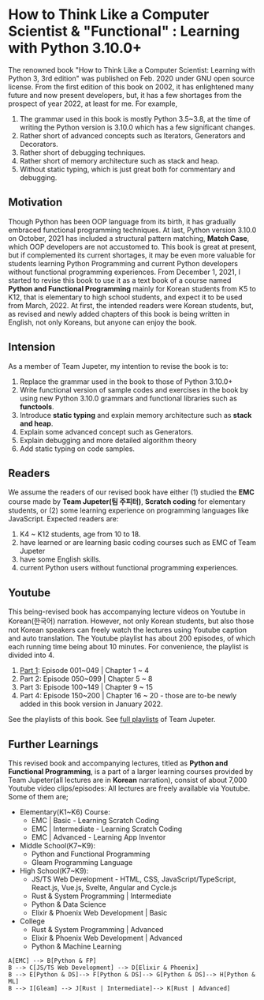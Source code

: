 

# How to Think Like a Computer Scientist & "Functional" : Learning with Python 3.10.0+

The renowned book "How to Think Like a Computer Scientist: Learning with Python 3, 3rd edition" was published on Feb. 2020 under GNU open source license.
From the first edition of this book on 2002, it has enlightened many future and now present developers, but, it has a few shortages from the prospect of year 2022, at least for me. For example,
 1. The grammar used in this book is mostly Python 3.5~3.8, at the time of writing the Python version is 3.10.0 which has a few significant changes.
 2. Rather short of advanced concepts such as Iterators, Generators and Decorators.
 3. Rather short of debugging techniques.
 4. Rather short of memory architecture such as stack and heap.
 5. Without static typing, which is just great both for commentary and debugging.

## Motivation
Though Python has been OOP language from its birth, it has gradually embraced functional programming techniques. At last, Python
 version 3.10.0 on October, 2021 has included a structural pattern matching, **Match Case**, which OOP developers are not accustomed to.
This book is great at present, but if complemented its current shortages, it may be even more valuable for students learning Python Programming and current Python developers without functional programming experiences.
From December 1, 2021, I started to revise this book to use it as a text book of a course named **Python and Functional Programming** mainly for Korean students from K5 to K12, that is elementary to high school students, and expect it to be used from March, 2022.
At first, the intended readers were Korean students, but, as revised and newly added chapters of this book is being written in English, not only Koreans, but anyone can enjoy the book.

## Intension
As a member of Team Jupeter, my intention to revise the book is to:
 1. Replace the grammar used in the book to those of Python 3.10.0+
 2. Write functional version of sample codes and exercises in the book by using new Python 3.10.0 grammars and functional libraries such as **functools**.
 3. Introduce **static typing** and explain memory architecture such as **stack and heap**.
 4. Explain some advanced concept such as Generators.
 5. Explain debugging and more detailed algorithm theory
 6. Add static typing on code samples.

## Readers
We assume the readers of our revised book have either (1) studied the **EMC** course made by **Team Jupeter(팀 주피터)**, **Scratch coding** for elementary students, or (2) some learning experience on programming languages like JavaScript.
 Expected readers are:
 1. K4 ~ K12 students, age from 10 to 18.
 2. have learned or are learning basic coding courses such as EMC of Team Jupeter
 3. have some English skills.
 4. current Python users without functional programming experiences.

## Youtube
This being-revised book has accompanying lecture videos on Youtube in Korean(한국어) narration. However, not only Korean students, but also those not Korean speakers can freely watch the lectures using Youtube caption and auto translation.
The Youtube playlist has about 200 episodes, of which each running time being about 10 minutes. For convenience, the playlist is divided into 4.

 1. [Part 1](https://www.youtube.com/watch?v=XyjbAeIj4oA&list=PLlSZlNj22M7RjeCn-sYRHkns9j_gtc2tf): Episode 001~049 | Chapter 1 ~ 4
 2. Part 2: Episode 050~099 | Chapter 5 ~ 8
 3. Part 3: Episode 100~149 | Chapter 9 ~ 15
 4. Part 4: Episode 150~200 | Chapter 16 ~ 20 - those are to-be newly added in this book version in January 2022.

See the playlists of this book.
See [full playlists](https://www.youtube.com/channel/UCxnsWjMKyb6px5lDiqInDHA/playlists) of Team Jupeter.

## Further Learnings

This revised book and accompanying lectures, titled as **Python and Functional Programming**, is a part of a larger learning courses provided by Team Jupeter(all lectures are in **Korean** narration), consist of about 7,000 Youtube video clips/episodes:
All lectures are freely available via Youtube. Some of them are;
 - Elementary(K1~K6) Course:
	 - EMC | Basic - Learning Scratch Coding
	 - EMC | Intermediate - Learning Scratch Coding
	 - EMC | Advanced - Learning App Inventor
 - Middle School(K7~K9):
	 - Python and Functional Programming
	 - Gleam Programming Language
 - High School(K7~K9):
	 - JS/TS Web Development - HTML, CSS, JavaScript/TypeScript, React.js, Vue.js, Svelte, Angular and Cycle.js
	 - Rust & System Programming | Intermediate
	 - Python & Data Science
	 - Elixir & Phoenix Web Development | Basic
 - College
	 - Rust & System Programming | Advanced
	 - Elixir & Phoenix Web Development | Advanced
	 - Python & Machine Learning

```mermaid
A[EMC] --> B[Python & FP]
B --> C[JS/TS Web Development] --> D[Elixir & Phoenix]
B --> E[Python & DS]--> F[Python & DS]--> G[Python & DS]--> H[Python & ML]
B --> I[Gleam] --> J[Rust | Intermediate]--> K[Rust | Advanced]
```

